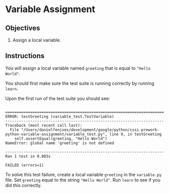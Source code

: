 # Variable Assignment

## Objectives

1. Assign a local variable.

## Instructions

You will assign a local variable named `greeting` that is equal to `"Hello World"`.

You should first make sure the test suite is running correctly by running `learn`.

Upon the first run of the test suite you should see:

```

======================================================================
ERROR: testGreeting (variable_test.TestVariable)
----------------------------------------------------------------------
Traceback (most recent call last):
  File "/Users/danielfenjves/development/google/python/cssi-prework-python-variable-assignment/variable_test.py", line 9, in testGreeting
    self.assertEqual(greeting, "Hello World")
NameError: global name 'greeting' is not defined

----------------------------------------------------------------------
Ran 1 test in 0.003s

FAILED (errors=1)

```

To solve this test failure, create a local variable `greeting` in the `variable.py` file. Set `greeting` equal to the string `"Hello World"`. Run `learn` to see if you did this correctly.

